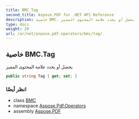 ```yaml
---
title: BMC.Tag
second_title: Aspose.PDF for .NET API Reference
description: خاصية BMC. يحصل أو يحدد علامة المحتوى المميز
type: docs
weight: 20
url: /ar/net/aspose.pdf.operators/bmc/tag/
---
```

## خاصية BMC.Tag

يحصل أو يحدد علامة المحتوى المميز

```csharp
public string Tag { get; set; }
```

### انظر أيضًا

* class [BMC](../)
* namespace [Aspose.Pdf.Operators](../../../aspose.pdf.operators/)
* assembly [Aspose.PDF](../../../)